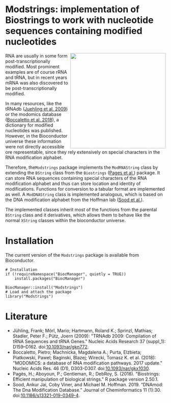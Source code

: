 # Modstrings: implementation of Biostrings to work with nucleotide sequences containing modified nucleotides

<img src="https://github.com/FelixErnst/BiocStickers/blob/Modstrings/Modstrings/Modstrings.png" height="300" align="right">

RNA are usually in some form post-transcriptionally modified. Most prominent
examples are of course rRNA and tRNA, but in recent years mRNA was also
discovered to be post-transcriptionally modified.

In many resources, like the tRNAdb ([Juehling et al. 2009](#Literature)) or the
modomics database ([Boccaletto et al. 2018](#Literature)), a dictionary for
modified nucleotides was published. However, in the Bioconductor universe these
information were not directly accessible ore representable, since they rely 
extensively on special characters in the RNA modification alphabet.

Therefore, the`Modstrings` package implements the `ModRNAString` class by
extending the `BString` class from the `Biostrings` ([Pages et
al.](#Literature)) package. It can store RNA sequences containing special
characters of the RNA modification alphabet and thus can store location and 
identity of modifications. Functions for conversion to a tabular format are 
implemented as well. A `ModDNAString` class is implemented analogous, which
is based on the DNA modification alphabet from the Hoffman lab ([Sood et
al.](#Literature)).

The implemented classes inherit most of the functions from the parental 
`BString` class and it derivatives, which allows them to behave like the 
normal `XString` classes within the bioconductor universe.

# Installation

The current version of the `Modstrings` package is available from 
Bioconductor.
 
```{r}
# Installation
if (!requireNamespace("BiocManager", quietly = TRUE))
    install.packages("BiocManager")

BiocManager::install("Modstrings")
# Load and attach the package
library("Modstrings")
```

# Literature

- Jühling, Frank; Mörl, Mario; Hartmann, Roland K.; Sprinzl, Mathias; Stadler,
Peter F.; Pütz, Joern (2009): "TRNAdb 2009: Compilation of tRNA Sequences and
tRNA Genes." Nucleic Acids Research 37 (suppl_1): D159–D162.
doi:[10.1093/nar/gkn772](https://doi.org/10.1093/nar/gkn772). 
- Boccaletto, Pietro; Machnicka, Magdalena A.; Purta, Elzbieta; Piatkowski,
Pawel; Baginski, Blazej; Wirecki, Tomasz K. et al. (2018): "MODOMICS: a database
of RNA modification pathways. 2017 update." Nucleic Acids Res. 46 (D1),
D303-D307. doi:[10.1093/nar/gkx1030](https://doi.org/10.1093/nar/gkx1030).
- Pagès, H.; Aboyoun, P.; Gentleman, R.; DebRoy, S. (2018). "Biostrings: 
Efficient manipulation of biological strings." R package version 2.50.1.
- Sood, Ankur Jai, Coby Viner, and Michael M. Hoffman. 2019. “DNAmod: The Dna 
Modification Database.” Journal of Cheminformatics 11 (1):30. 
doi:[10.1186/s13321-019-0349-4](https://doi.org/10.1186/s13321-019-0349-4).

